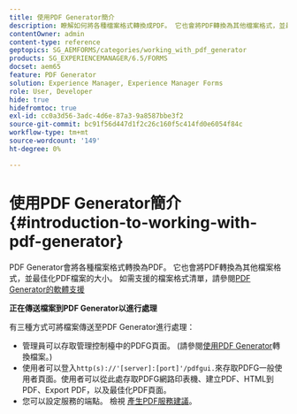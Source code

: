 ```yaml
---
title: 使用PDF Generator簡介
description: 瞭解如何將各種檔案格式轉換成PDF。 它也會將PDF轉換為其他檔案格式，並最佳化PDF檔案的大小。
contentOwner: admin
content-type: reference
geptopics: SG_AEMFORMS/categories/working_with_pdf_generator
products: SG_EXPERIENCEMANAGER/6.5/FORMS
docset: aem65
feature: PDF Generator
solution: Experience Manager, Experience Manager Forms
role: User, Developer
hide: true
hidefromtoc: true
exl-id: cc0a3d56-3adc-4d6e-87a3-9a8587bbe3f2
source-git-commit: bc91f56d447d1f2c26c160f5c414fd0e6054f84c
workflow-type: tm+mt
source-wordcount: '149'
ht-degree: 0%

---
```


# 使用PDF Generator簡介 {#introduction-to-working-with-pdf-generator}

PDF Generator會將各種檔案格式轉換為PDF。 它也會將PDF轉換為其他檔案格式，並最佳化PDF檔案的大小。 如需支援的檔案格式清單，請參閱[PDF Generator的軟體支援](/help/sites-deploying/technical-requirements.md)

**正在傳送檔案到PDF Generator以進行處理**

有三種方式可將檔案傳送至PDF Generator進行處理：

* 管理員可以存取管理控制檯中的PDFG頁面。 (請參閱[使用PDF Generator](/help/forms/using/admin-help/converting-files-using-pdf-generator.md)轉換檔案。)
* 使用者可以登入`http(s)://'[server]:[port]'/pdfgui.`來存取PDFG一般使用者頁面。使用者可以從此處存取PDFG網路印表機、建立PDF、HTML到PDF、Export PDF，以及最佳化PDF頁面。
* 您可以設定服務的端點。 檢視<!--Fix broken link to Managing Endpoints --> [產生PDF服務建議](configuring-watched-folder-endpoints.md#generate-pdf-service-recommendations)。
